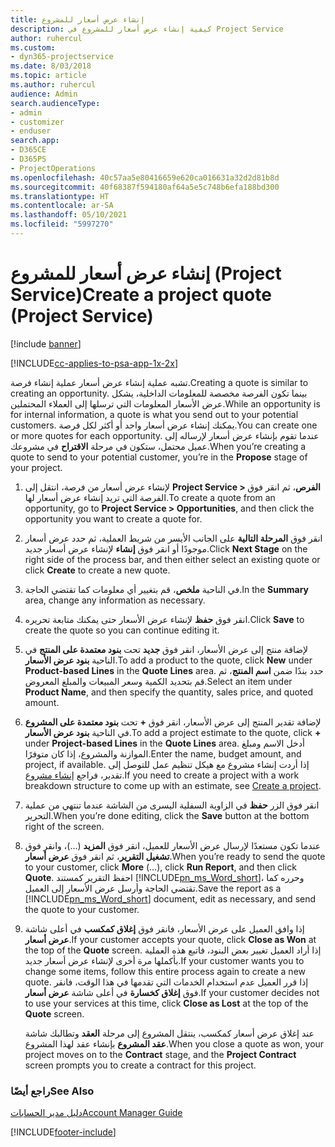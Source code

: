 ```yaml
---
title: إنشاء عرض أسعار للمشروع
description: كيفية إنشاء عرض أسعار للمشروع في Project Service
author: ruhercul
ms.custom:
- dyn365-projectservice
ms.date: 8/03/2018
ms.topic: article
ms.author: ruhercul
audience: Admin
search.audienceType:
- admin
- customizer
- enduser
search.app:
- D365CE
- D365PS
- ProjectOperations
ms.openlocfilehash: 40c57aa5e80416659e620ca016631a32d2d81b8d
ms.sourcegitcommit: 40f68387f594180af64a5e5c748b6efa188bd300
ms.translationtype: HT
ms.contentlocale: ar-SA
ms.lasthandoff: 05/10/2021
ms.locfileid: "5997270"
---
```

# <a name="create-a-project-quote-project-service"></a><span data-ttu-id="fbdbc-103">إنشاء عرض أسعار للمشروع (Project Service)</span><span class="sxs-lookup"><span data-stu-id="fbdbc-103">Create a project quote (Project Service)</span></span>

[!include [banner](../includes/psa-now-project-operations.md)]

[!INCLUDE[cc-applies-to-psa-app-1x-2x](../includes/cc-applies-to-psa-app-1x-2x.md)]

<span data-ttu-id="fbdbc-104">تشبه عملية إنشاء عرض أسعار عملية إنشاء فرصة.</span><span class="sxs-lookup"><span data-stu-id="fbdbc-104">Creating a quote is similar to creating an opportunity.</span></span> <span data-ttu-id="fbdbc-105">بينما تكون الفرصة مخصصة للمعلومات الداخلية، يشكل عرض الأسعار المعلومات التي ترسلها إلى العملاء المحتملين.</span><span class="sxs-lookup"><span data-stu-id="fbdbc-105">While an opportunity is for internal information, a quote is what you send out to your potential customers.</span></span> <span data-ttu-id="fbdbc-106">يمكنك إنشاء عرض أسعار واحد أو أكثر لكل فرصة.</span><span class="sxs-lookup"><span data-stu-id="fbdbc-106">You can create one or more quotes for each opportunity.</span></span> <span data-ttu-id="fbdbc-107">عندما تقوم بإنشاء عرض أسعار لإرساله إلى عميل محتمل، ستكون في مرحلة **الاقتراح** في مشروعك.</span><span class="sxs-lookup"><span data-stu-id="fbdbc-107">When you’re creating a quote to send to your potential customer, you’re in the **Propose** stage of your project.</span></span>  
  
1. <span data-ttu-id="fbdbc-108">لإنشاء عرض أسعار من فرصة، انتقل إلى **Project Service > الفرص**، ثم انقر فوق الفرصة التي تريد إنشاء عرض أسعار لها.</span><span class="sxs-lookup"><span data-stu-id="fbdbc-108">To create a quote from an opportunity, go to **Project Service > Opportunities**, and then click the opportunity you want to create a quote for.</span></span>  
  
2. <span data-ttu-id="fbdbc-109">انقر فوق **المرحلة التالية** على الجانب الأيسر من شريط العملية، ثم حدد عرض أسعار موجودًا أو انقر فوق **إنشاء** لإنشاء عرض أسعار جديد.</span><span class="sxs-lookup"><span data-stu-id="fbdbc-109">Click **Next Stage** on the right side of the process bar, and then either select an existing quote or click **Create** to create a new quote.</span></span>  
  
3. <span data-ttu-id="fbdbc-110">في الناحية **ملخص**، قم بتغيير أي معلومات كما تقتضي الحاجة.</span><span class="sxs-lookup"><span data-stu-id="fbdbc-110">In the **Summary** area, change any information as necessary.</span></span>  
  
4. <span data-ttu-id="fbdbc-111">انقر فوق **حفظ** لإنشاء عرض الأسعار حتى يمكنك متابعة تحريره.</span><span class="sxs-lookup"><span data-stu-id="fbdbc-111">Click **Save** to create the quote so you can continue editing it.</span></span>  
  
5. <span data-ttu-id="fbdbc-112">لإضافة منتج إلى عرض الأسعار، انقر فوق **جديد** تحت **بنود معتمدة على المنتج‬** في الناحية **بنود عرض الأسعار**.</span><span class="sxs-lookup"><span data-stu-id="fbdbc-112">To add a product to the quote, click **New** under **Product-based Lines** in the **Quote Lines** area.</span></span> <span data-ttu-id="fbdbc-113">حدد بندًا ضمن **اسم المنتج**، ثم قم بتحديد الكمية وسعر المبيعات والمبلغ المعروض‬.</span><span class="sxs-lookup"><span data-stu-id="fbdbc-113">Select an item under **Product Name**, and then specify the quantity, sales price, and quoted amount.</span></span>  
  
6. <span data-ttu-id="fbdbc-114">لإضافة تقدير المنتج إلى عرض الأسعار، انقر فوق **+** تحت **بنود معتمدة على المشروع** في الناحية **بنود عرض الأسعار**.</span><span class="sxs-lookup"><span data-stu-id="fbdbc-114">To add a project estimate to the quote, click **+** under **Project-based Lines** in the **Quote Lines** area.</span></span> <span data-ttu-id="fbdbc-115">أدخل الاسم ومبلغ الموازنة والمشروع، إذا كان متوفرًا.</span><span class="sxs-lookup"><span data-stu-id="fbdbc-115">Enter the name, budget amount, and project, if available.</span></span> <span data-ttu-id="fbdbc-116">إذا أردت إنشاء مشروع مع هيكل تنظيم عمل للتوصل إلى تقدير، فراجع [إنشاء مشروع](../psa/create-project.md).</span><span class="sxs-lookup"><span data-stu-id="fbdbc-116">If you need to create a project with a work breakdown structure to come up with an estimate, see [Create a project](../psa/create-project.md).</span></span>  
  
7. <span data-ttu-id="fbdbc-117">انقر فوق الزر **حفظ** في الزاوية السفلية اليسرى من الشاشة عندما تنتهي من عملية التحرير.</span><span class="sxs-lookup"><span data-stu-id="fbdbc-117">When you’re done editing, click the **Save** button at the bottom right of the screen.</span></span>  
  
8. <span data-ttu-id="fbdbc-118">عندما تكون مستعدًا لإرسال عرض الأسعار للعميل، انقر فوق **المزيد** (...)، وانقر فوق **تشغيل التقرير**، ثم انقر فوق **عرض أسعار**.</span><span class="sxs-lookup"><span data-stu-id="fbdbc-118">When you’re ready to send the quote to your customer, click **More** (…), click **Run Report**, and then click **Quote**.</span></span> <span data-ttu-id="fbdbc-119">احفظ التقرير كمستند [!INCLUDE[pn_ms_Word_short](../includes/pn-ms-word-short.md)]، وحرره كما تقتضي الحاجة وأرسل عرض الأسعار إلى العميل.</span><span class="sxs-lookup"><span data-stu-id="fbdbc-119">Save the report as a [!INCLUDE[pn_ms_Word_short](../includes/pn-ms-word-short.md)] document, edit as necessary, and send the quote to your customer.</span></span>  
  
9. <span data-ttu-id="fbdbc-120">إذا وافق العميل على عرض الأسعار، فانقر فوق **إغلاق كمكسب‬** في أعلى شاشة **عرض أسعار**.</span><span class="sxs-lookup"><span data-stu-id="fbdbc-120">If your customer accepts your quote, click **Close as Won** at the top of the **Quote** screen.</span></span> <span data-ttu-id="fbdbc-121">إذا أراد العميل تغيير بعض البنود، فاتبع هذه العملية بأكملها مرة أخرى لإنشاء عرض أسعار جديد.</span><span class="sxs-lookup"><span data-stu-id="fbdbc-121">If your customer wants you to change some items, follow this entire process again to create a new quote.</span></span> <span data-ttu-id="fbdbc-122">إذا قرر العميل عدم استخدام الخدمات التي تقدمها في هذا الوقت، فانقر فوق **إغلاق كخسارة‬** في أعلى شاشة **عرض أسعار**.</span><span class="sxs-lookup"><span data-stu-id="fbdbc-122">If your customer decides not to use your services at this time, click **Close as Lost** at the top of the **Quote** screen.</span></span>  
  
   <span data-ttu-id="fbdbc-123">عند إغلاق عرض أسعار كمكسب، ينتقل المشروع إلى مرحلة **العقد** وتطالبك شاشة **عقد المشروع** بإنشاء عقد لهذا المشروع.</span><span class="sxs-lookup"><span data-stu-id="fbdbc-123">When you close a quote as won, your project moves on to the **Contract** stage, and the **Project Contract** screen prompts you to create a contract for this project.</span></span>  
  
### <a name="see-also"></a><span data-ttu-id="fbdbc-124">راجع أيضًا</span><span class="sxs-lookup"><span data-stu-id="fbdbc-124">See Also</span></span>  
 [<span data-ttu-id="fbdbc-125">دليل مدير الحسابات</span><span class="sxs-lookup"><span data-stu-id="fbdbc-125">Account Manager Guide</span></span>](../psa/account-manager-guide.md)


[!INCLUDE[footer-include](../includes/footer-banner.md)]